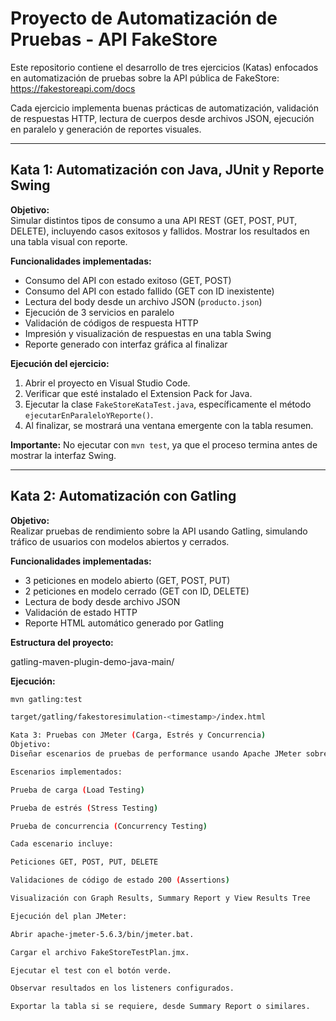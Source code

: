 # Proyecto de Automatización de Pruebas - API FakeStore

Este repositorio contiene el desarrollo de tres ejercicios (Katas) enfocados en automatización de pruebas sobre la API pública de FakeStore:  
https://fakestoreapi.com/docs

Cada ejercicio implementa buenas prácticas de automatización, validación de respuestas HTTP, lectura de cuerpos desde archivos JSON, ejecución en paralelo y generación de reportes visuales.

---

## Kata 1: Automatización con Java, JUnit y Reporte Swing

**Objetivo:**  
Simular distintos tipos de consumo a una API REST (GET, POST, PUT, DELETE), incluyendo casos exitosos y fallidos. Mostrar los resultados en una tabla visual con reporte.

**Funcionalidades implementadas:**

- Consumo del API con estado exitoso (GET, POST)
- Consumo del API con estado fallido (GET con ID inexistente)
- Lectura del body desde un archivo JSON (`producto.json`)
- Ejecución de 3 servicios en paralelo
- Validación de códigos de respuesta HTTP
- Impresión y visualización de respuestas en una tabla Swing
- Reporte generado con interfaz gráfica al finalizar

**Ejecución del ejercicio:**

1. Abrir el proyecto en Visual Studio Code.
2. Verificar que esté instalado el Extension Pack for Java.
3. Ejecutar la clase `FakeStoreKataTest.java`, específicamente el método `ejecutarEnParaleloYReporte()`.
4. Al finalizar, se mostrará una ventana emergente con la tabla resumen.

**Importante:** No ejecutar con `mvn test`, ya que el proceso termina antes de mostrar la interfaz Swing.

---

## Kata 2: Automatización con Gatling

**Objetivo:**  
Realizar pruebas de rendimiento sobre la API usando Gatling, simulando tráfico de usuarios con modelos abiertos y cerrados.

**Funcionalidades implementadas:**

- 3 peticiones en modelo abierto (GET, POST, PUT)
- 2 peticiones en modelo cerrado (GET con ID, DELETE)
- Lectura de body desde archivo JSON
- Validación de estado HTTP
- Reporte HTML automático generado por Gatling

**Estructura del proyecto:**

gatling-maven-plugin-demo-java-main/



**Ejecución:**

```bash
mvn gatling:test

target/gatling/fakestoresimulation-<timestamp>/index.html

Kata 3: Pruebas con JMeter (Carga, Estrés y Concurrencia)
Objetivo:
Diseñar escenarios de pruebas de performance usando Apache JMeter sobre la API de FakeStore.

Escenarios implementados:

Prueba de carga (Load Testing)

Prueba de estrés (Stress Testing)

Prueba de concurrencia (Concurrency Testing)

Cada escenario incluye:

Peticiones GET, POST, PUT, DELETE

Validaciones de código de estado 200 (Assertions)

Visualización con Graph Results, Summary Report y View Results Tree

Ejecución del plan JMeter:

Abrir apache-jmeter-5.6.3/bin/jmeter.bat.

Cargar el archivo FakeStoreTestPlan.jmx.

Ejecutar el test con el botón verde.

Observar resultados en los listeners configurados.

Exportar la tabla si se requiere, desde Summary Report o similares.

